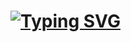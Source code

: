 # <a href="https://git.io/typing-svg"><img src="https://readme-typing-svg.demolab.com?font=Fira+Code&pause=1000&color=16D3FF&width=435&lines=...Pizza-Order-System..." alt="Typing SVG" /></a>
